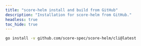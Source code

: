 ```yaml
---
title: "score-helm install and build from GitHub"
description: "Installation for score-helm from GitHub."
headless: true
toc_hide: true
---
```


```bash
go install -v github.com/score-spec/score-helm/cli@latest
```
